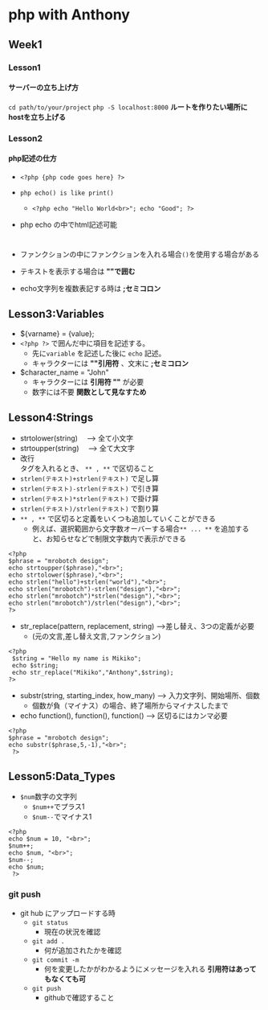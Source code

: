 # php with Anthony

## Week1

### Lesson1

#### サーバーの立ち上げ方

`cd path/to/your/project`
`php -S localhost:8000`
**ルートを作りたい場所にhostを立ち上げる**

### Lesson2

#### php記述の仕方

- `<?php {php code goes here} ?>`
- `php echo() is like print()`
  - `<?php
 echo "Hello World<br>";
 echo "Good";
   ?>`
- php echo の中でhtml記述可能　<h1></h1>
- ファンクションの中にファンクションを入れる場合`()`を使用する場合がある

- テキストを表示する場合は **""で囲む**
- echo文字列を複数表記する時は **;セミコロン**


## Lesson3:Variables

- ${varname} = {value};
- `<?php ?>` で囲んだ中に項目を記述する。
  - 先に`variable` を記述した後に `echo` 記述。
  - キャラクターには **""引用符** 、文末に **;セミコロン**
- $character_name = "John"
  - キャラクターには **引用符 ""** が必要
  - 数字には不要 **関数として見なすため**

## Lesson4:Strings
- strtolower(string)　 --> 全て小文字
- strtoupper(string)　 --> 全て大文字
- 改行<br>タグを入れるとき、 `** , **` で区切ること
- `strlen(テキスト)+strlen(テキスト)` で足し算
- `strlen(テキスト)-strlen(テキスト)` で引き算
- `strlen(テキスト)*strlen(テキスト)` で掛け算
- `strlen(テキスト)/strlen(テキスト)` で割り算
- `** , **` で区切ると定義をいくつも追加していくことができる
  - 例えば、選択範囲から文字数オーバーする場合`** ... **` を追加すると、お知らせなどで制限文字数内で表示ができる

```
<?php
$phrase = "mrobotch design";
echo strtoupper($phrase),"<br>";
echo strtolower($phrase),"<br>";
echo strlen("hello")+strlen("world"),"<br>";
echo strlen("mrobotch")-strlen("design"),"<br>";
echo strlen("mrobotch")*strlen("design"),"<br>";
echo strlen("mrobotch")/strlen("design"),"<br>";
?>
```

- str_replace(pattern, replacement, string) -->差し替え、3つの定義が必要
  - (元の文言,差し替え文言,ファンクション)

```
<?php
 $string = "Hello my name is Mikiko";
 echo $string;
 echo str_replace("Mikiko","Anthony",$string);
?>
```

- substr(string, starting_index, how_many) --> 入力文字列、開始場所、個数
  - 個数が負（マイナス）の場合、終了場所からマイナスしたまで
- echo function(), function(), function() --> 区切るにはカンマ必要

```
<?php
$phrase = "mrobotch design";
echo substr($phrase,5,-1),"<br>";
 ?>
```

## Lesson5:Data_Types

- `$num`数字の文字列
  - `$num++`でプラス1
  - `$num--`でマイナス1

```
<?php
echo $num = 10, "<br>";
$num++;
echo $num, "<br>";
$num--;
echo $num;
 ?>
```


### git push

- git hub にアップロードする時
  - `git status`
    - 現在の状況を確認
  - `git add .`
    - 何が追加されたかを確認
  - `git commit -m`
    - 何を変更したかがわかるようにメッセージを入れる **引用符はあってもなくても可**
  - `git push`
    - githubで確認すること
